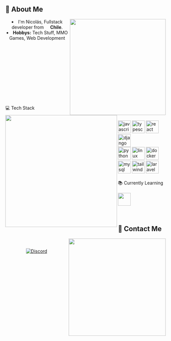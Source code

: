 <body>
  <center>
<div>
<h2 align="left">💫 About Me</h2>
  <div align="center">
<img src="https://i.ibb.co/SQG0hqZ/descarga.gif" width="301" align="right">
  </div>
<li>
 I'm Nicolás, Fullstack developer from <img  src="https://cdn-icons-png.flaticon.com/128/197/197586.png"  width="13"/><b> Chile</b>.
<li>
<b>Hobbys:</b> Tech Stuff, MMO Games, Web Development
</li>
  <br>
  <img src="https://spotify-github-profile.kittinanx.com/api/view?uid=bixtsicor&cover_image=true&theme=novatorem&show_offline=false&background_color=000000&interchange=true&bar_color=7750bc&bar_color_cover=false" width="351" align="left">
<br><br><br><br><br><br><br><br><br>
</div>
<div>
 <br>
<p>
</div>
<div>
<p align="left">
  💻 Tech Stack<br><br>
  <img src="https://skillicons.dev/icons?i=js" height="40" alt="javascript logo" />
  <img src="https://skillicons.dev/icons?i=ts" height="40" alt="typescript logo"  />
  <img src="https://skillicons.dev/icons?i=react" height="40" alt="react logo"  />
  <img src="https://skillicons.dev/icons?i=django" height="40" alt="django logo"  /><br>
  <img src="https://skillicons.dev/icons?i=py" height="40" alt="python logo"  />
  <img src="https://skillicons.dev/icons?i=linux" height="40" alt="linux logo"  /> 
  <img src="https://skillicons.dev/icons?i=docker" height="40" alt="docker logo"  />
  <img src="https://skillicons.dev/icons?i=mysql" height="40" alt="mysql logo"  /> 
  <img src="https://skillicons.dev/icons?i=tailwind" height="40" alt="tailwindcss logo"  />
  <img src="https://skillicons.dev/icons?i=laravel" height="40" alt="laravel logo"  /><br><br>
  📚 Currently Learning<br><br>
  <img src="https://skillicons.dev/icons?i=vue,nodejs,nestjs" height="40"/>
</p>
<br>
<h2 align="left">📝 Contact Me</h2>
  <div align="center">
    <a href="https://discordapp.com/users/335009772900450304">
<img src="https://lanyard.kyrie25.me/api/335009772900450304?hideStatus=true&hideActivity=true&waveColor=8B8BFA&waveSpotifyColor=B48EF7&imgStyle=square"  align="right" width="305">
    </a>
  </div>
<br>
  
[![Discord](https://skillicons.dev/icons?i=discord)](https://discordapp.com/users/335009772900450304)
</div>
<br>
</div>
    </center>
</body>
